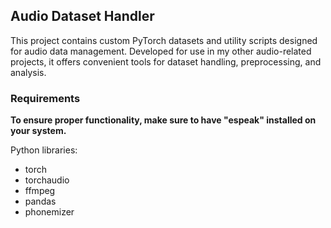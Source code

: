 ## Audio Dataset Handler

This project contains custom PyTorch datasets and utility scripts designed for audio data management. Developed for use
in my other audio-related projects, it offers convenient tools for dataset handling, preprocessing, and analysis.

### Requirements

**To ensure proper functionality, make sure to have "espeak" installed on your system.**

Python libraries:

- torch
- torchaudio
- ffmpeg
- pandas
- phonemizer

